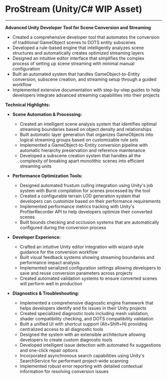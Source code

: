 # ProStream (Unity/C# WIP Asset)

---

**Advanced Unity Developer Tool for Scene Conversion and Streaming**

- Created a comprehensive developer tool that automates the conversion of traditional GameObject scenes to DOTS entity subscenes
- Developed a rule-based engine that intelligently analyzes scene structures and automatically creates optimized streaming layers
- Designed an intuitive editor interface that simplifies the complex process of setting up scene streaming with minimal manual configuration
- Built an automated system that handles GameObject-to-Entity conversion, subscene creation, and streaming setup through a guided workflow
- Implemented extensive documentation with step-by-step guides to help developers integrate advanced streaming capabilities into their projects

**Technical Highlights:**
- **Scene Automation & Processing:**
    - Created an intelligent scene analysis system that identifies optimal streaming boundaries based on object density and relationships
    - Built automatic layer generation that organizes GameObjects into logical streaming groups based on customizable rule sets
    - Implemented a GameObject-to-Entity conversion pipeline with automatic hierarchy preservation and reference maintenance
    - Developed a subscene creation system that handles all the complexity of breaking apart monolithic scenes into efficient streaming units

- **Performance Optimization Tools:**
    - Designed automated frustum culling integration using Unity's job system with Burst compilation for scenes processed by the tool
    - Created a configurable terrain LOD generation system that developers can customize based on their performance requirements
    - Implemented performance metrics tracking with Unity's ProfilerRecorder API to help developers optimize their converted scenes
    - Built bounds checking and occlusion systems that are automatically configured during the conversion process

- **Developer Experience:**
    - Crafted an intuitive Unity editor integration with wizard-style guidance for the conversion workflow
    - Built visual feedback systems showing streaming boundaries and performance impact analysis
    - Implemented serialized configuration settings allowing developers to save and reuse conversion parameters across projects
    - Created automated validation systems to ensure converted scenes will perform well in production

- **Diagnostics & Troubleshooting:**
    - Implemented a comprehensive diagnostic engine framework that helps developers identify and fix issues in their Unity projects
    - Created specialized diagnostic tools including mesh validation, shader compatibility checking, and DOTS compatibility validation
    - Built a unified UI with shortcut support (Alt+Shift+H) providing centralized access to all diagnostic tools
    - Designed the system with an extensible architecture allowing developers to create custom diagnostic tools
    - Developed intelligent issue detection with automated fix suggestions and one-click repair options
    - Incorporated asynchronous search capabilities using Unity's SearchService for performant project-wide scanning
    - Implemented robust error reporting with detailed contextual information for resolving conversion issues
